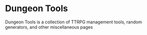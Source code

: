 # Dungeon Tools

Dungeon Tools is a collection of TTRPG management tools, random generators, and other miscellaneous pages
